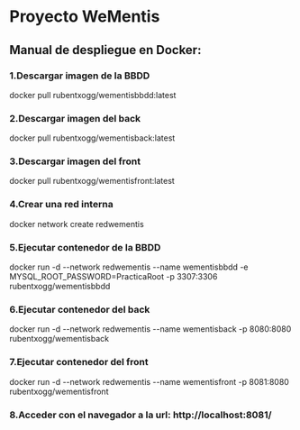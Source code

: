# Proyecto WeMentis

## Manual de despliegue en Docker:

### 1.Descargar imagen de la BBDD 
docker pull rubentxogg/wementisbbdd:latest

### 2.Descargar imagen del back
docker pull rubentxogg/wementisback:latest

### 3.Descargar imagen del front
docker pull rubentxogg/wementisfront:latest

### 4.Crear una red interna
docker network create redwementis

### 5.Ejecutar contenedor de la BBDD
docker run -d --network redwementis --name wementisbbdd -e MYSQL_ROOT_PASSWORD=PracticaRoot -p 3307:3306 rubentxogg/wementisbbdd

### 6.Ejecutar contenedor del back
docker run -d --network redwementis --name wementisback -p 8080:8080 rubentxogg/wementisback

### 7.Ejecutar contenedor del front
docker run -d --network redwementis --name wementisfront -p 8081:8080 rubentxogg/wementisfront

### 8.Acceder con el navegador a la url: http://localhost:8081/